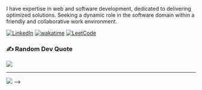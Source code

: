 I have expertise in web and software development, dedicated to delivering optimized solutions. 
Seeking a dynamic role in the software domain within a friendly and collaborative work environment.


[![LinkedIn](https://img.shields.io/badge/LinkedIn-%230077B5.svg?logo=linkedin&logoColor=white)](https://www.linkedin.com/in/ritesh-sanchala-220a97240/) 
[![wakatime](https://wakatime.com/badge/user/dbff3486-04c2-4071-a0ca-0355b863b959.svg)](https://wakatime.com/@dbff3486-04c2-4071-a0ca-0355b863b959)
[![LeetCode](https://img.shields.io/badge/LeetCode-%230C0.svg?logo=leetcode&logoColor=white)](https://leetcode.com/u/Sanchala_Ritesh/)


### ✍️ Random Dev Quote
![](https://quotes-github-readme.vercel.app/api?type=horizontal&theme=radical)

---
[![](https://visitcount.itsvg.in/api?id=ritzsanchala2607&icon=0&color=0)](https://github.com/ritzsanchala2607)
-->
